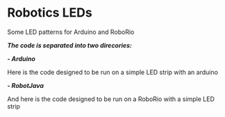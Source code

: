 # Robotics LEDs
Some LED patterns for Arduino and RoboRio

***The code is separated into two direcories:***

***- Arduino***

Here is the code designed to be run on a simple LED strip with an arduino
  
***- RobotJava***

And here is the code designed to be run on a RoboRio with a simple LED strip
